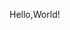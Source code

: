 <!---
Hubupup/Hubupup is a ✨ special ✨ repository because its `README.md` (this file) appears on your GitHub profile.
You can click the Preview link to take a look at your changes.
--->
Hello,World!
